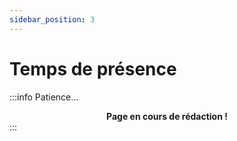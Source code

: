 ```yaml
---
sidebar_position: 3
---
```


# Temps de présence

:::info Patience...
**<center>Page en cours de rédaction !</center>**
:::
